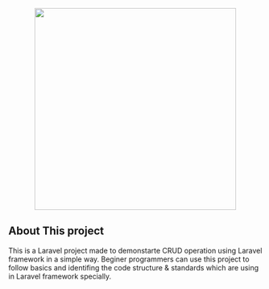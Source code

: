 <p align="center"><a href="https://laravel.com" target="_blank"><img src="https://raw.githubusercontent.com/laravel/art/master/logo-lockup/5%20SVG/2%20CMYK/1%20Full%20Color/laravel-logolockup-cmyk-red.svg" width="400"></a></p>

## About This project

This is a Laravel project made to demonstarte CRUD operation using Laravel framework in a simple way. Beginer programmers can use this project to follow basics and identifing the code structure & standards which are using in Laravel framework specially.
